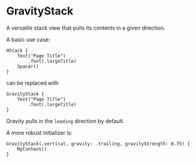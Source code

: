 # GravityStack

A versatile stack view that pulls its contents in a given direction.

A basic use case:
```
HStack {
    Text("Page Title")
        .font(.largeTitle)
    Spacer()
}
```

can be replaced with

```
GravityStack {
    Text("Page Title")
        .font(.largeTitle)
}
```

Gravity pulls in the `leading` direction by default.

A more robust initializer is:

```
GravityStack(.vertical, gravity: .trailing, gravityStrength: 0.75) {
    MyContent()
}
```
